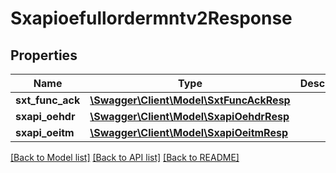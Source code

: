 # Sxapioefullordermntv2Response

## Properties
Name | Type | Description | Notes
------------ | ------------- | ------------- | -------------
**sxt_func_ack** | [**\Swagger\Client\Model\SxtFuncAckResp**](SxtFuncAckResp.md) |  | [optional] 
**sxapi_oehdr** | [**\Swagger\Client\Model\SxapiOehdrResp**](SxapiOehdrResp.md) |  | [optional] 
**sxapi_oeitm** | [**\Swagger\Client\Model\SxapiOeitmResp**](SxapiOeitmResp.md) |  | [optional] 

[[Back to Model list]](../README.md#documentation-for-models) [[Back to API list]](../README.md#documentation-for-api-endpoints) [[Back to README]](../README.md)


